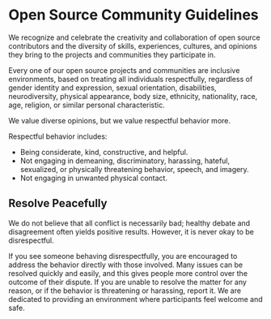 # Open Source Community Guidelines

We recognize and celebrate the creativity and collaboration of open source contributors and the diversity of skills, experiences, cultures, and opinions they bring to the projects and communities they participate in.

Every one of our open source projects and communities are inclusive environments, based on treating all individuals respectfully, regardless of gender identity and expression, sexual orientation, disabilities, neurodiversity, physical appearance, body size, ethnicity, nationality, race, age, religion, or similar personal characteristic.

We value diverse opinions, but we value respectful behavior more.

Respectful behavior includes:

-   Being considerate, kind, constructive, and helpful.
-   Not engaging in demeaning, discriminatory, harassing, hateful, sexualized, or physically threatening behavior, speech, and imagery.
-   Not engaging in unwanted physical contact.

## Resolve Peacefully

We do not believe that all conflict is necessarily bad; healthy debate and disagreement often yields positive results. However, it is never okay to be disrespectful.

If you see someone behaving disrespectfully, you are encouraged to address the behavior directly with those involved. Many issues can be resolved quickly and easily, and this gives people more control over the outcome of their dispute. If you are unable to resolve the matter for any reason, or if the behavior is threatening or harassing, report it. We are dedicated to providing an environment where participants feel welcome and safe.

